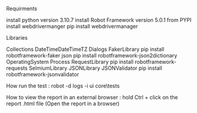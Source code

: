 Requirments

install python version 3.10.7 
install Robot Framework version 5.0.1 from PYPI
install webdrivermanger pip install webdrivermanager

Libraries 

Collections
DateTimeDateTimeTZ
Dialogs
FakerLibrary    pip install robotframework-faker
json            pip install robotframework-json2dictionary
OperatingSystem
Process
RequestLibrary  pip install robotframework-requests
SelmiumLibrary
JSONLibrary
JSONValidator   pip install robotframework-jsonvalidator

How run the test : robot -d logs -i ui core\tests

How to view the report in an external browser : hold Ctrl + click on the report .html file (Open the report in a browser)